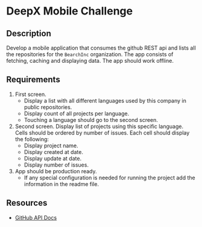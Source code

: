 # DeepX Mobile Challenge

## Description

Develop a mobile application that consumes the github REST api and lists all the repositories for the `BearchInc` organization. The app consists of fetching, caching and displaying data. The app should work offline.

## Requirements

1. First screen.
    - Display a list with all different languages used by this company in public repositories.
    - Display count of all projects per language.
    - Touching a language should go to the second screen.
2. Second screen. Display list of projects using this specific language. Cells should be ordered by number of issues. Each cell should display the following:
    - Display project name.
    - Display created at date.
    - Display update at date.
    - Display number of issues.
3. App should be production ready.
    - If any special configuration is needed for running the project add the information in the readme file.

## Resources

- [GitHub API Docs](https://developer.github.com/v3/)